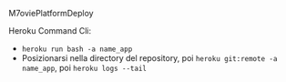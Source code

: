 M7oviePlatformDeploy

Heroku Command Cli:
- `heroku run bash -a name_app` 
- Posizionarsi nella directory del repository, poi `heroku git:remote -a name_app`,  poi `heroku logs --tail`  
